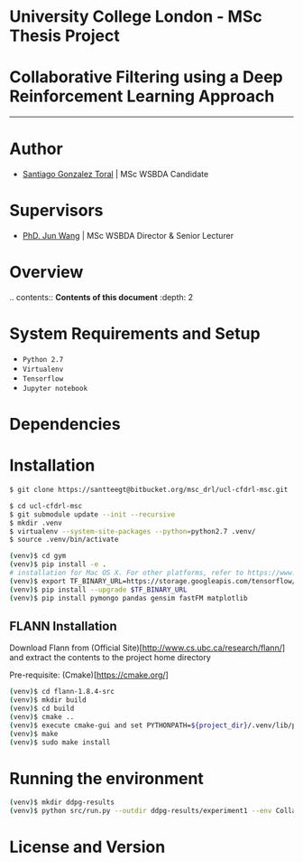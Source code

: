 # University College London - MSc Thesis Project #

# Collaborative Filtering using a Deep Reinforcement Learning Approach

******

Author
======

* [Santiago Gonzalez Toral](hernan.toral.15@ucl.ac.uk) | MSc WSBDA Candidate

Supervisors
======

* [PhD. Jun Wang]() | MSc WSBDA Director & Senior Lecturer


Overview
======

.. contents:: **Contents of this document**
   :depth: 2

System Requirements and Setup
======

- `Python 2.7`
- `Virtualenv`
- `Tensorflow`
- `Jupyter notebook`


Dependencies
======

Installation
======

```bash
$ git clone https://santteegt@bitbucket.org/msc_drl/ucl-cfdrl-msc.git

$ cd ucl-cfdrl-msc
$ git submodule update --init --recursive
$ mkdir .venv
$ virtualenv --system-site-packages --python=python2.7 .venv/
$ source .venv/bin/activate

(venv)$ cd gym
(venv)$ pip install -e .
# installation for Mac OS X. For other platforms, refer to https://www.tensorflow.org/versions/r0.9/get_started/os_setup.html#virtualenv-installation
(venv)$ export TF_BINARY_URL=https://storage.googleapis.com/tensorflow/mac/tensorflow-0.9.0-py2-none-any.whl
(venv)$ pip install --upgrade $TF_BINARY_URL
(venv)$ pip install pymongo pandas gensim fastFM matplotlib
```
## FLANN Installation

Download Flann from (Official Site)[http://www.cs.ubc.ca/research/flann/] and extract the contents to the project home directory

Pre-requisite: (Cmake)[https://cmake.org/]

```bash
(venv)$ cd flann-1.8.4-src
(venv)$ mkdir build
(venv)$ cd build
(venv)$ cmake ..
(venv)$ execute cmake-gui and set PYTHONPATH=${project_dir}/.venv/lib/python2.7
(venv)$ make
(venv)$ sudo make install
```

Running the environment
======

```bash
(venv)$ mkdir ddpg-results
(venv)$ python src/run.py --outdir ddpg-results/experiment1 --env CollaborativeFiltering-v0
```

License and Version
======